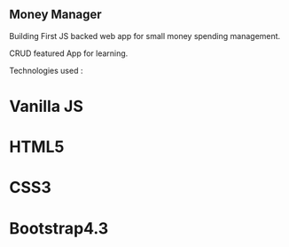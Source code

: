## Money Manager

Building First JS backed web app for small money spending management.

CRUD featured App for learning.

Technologies used :
# Vanilla JS
# HTML5
# CSS3 
# Bootstrap4.3
